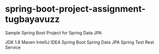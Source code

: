 # spring-boot-project-assignment-tugbayavuzz

Sample Spring Boot Project for Spring Data JPA


JDK 1.8
Maven
IntelliJ IDEA
Spring Boot
Spring Data JPA
Spring Test
Rest Service

